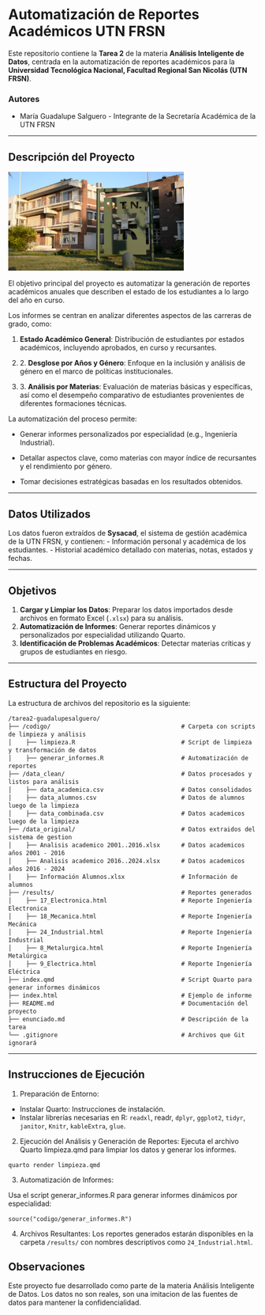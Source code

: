 # **Automatización de Reportes Académicos UTN FRSN**

Este repositorio contiene la **Tarea 2** de la materia **Análisis Inteligente de Datos**, centrada en la automatización de reportes académicos para la **Universidad Tecnológica Nacional, Facultad Regional San Nicolás (UTN FRSN)**.

### **Autores**

-   María Guadalupe Salguero - Integrante de la Secretaría Académica de la UTN FRSN

------------------------------------------------------------------------

## **Descripción del Proyecto**

<img src="images/facultad_regional.jpg" data-fig-align="center"
width="356" />

El objetivo principal del proyecto es automatizar la generación de reportes académicos anuales que describen el estado de los estudiantes a lo largo del año en curso.

Los informes se centran en analizar diferentes aspectos de las carreras de grado, como:

1.   **Estado Académico General**: Distribución de estudiantes por estados académicos, incluyendo aprobados, en curso y recursantes.

2.  2\. **Desglose por Años y Género**: Enfoque en la inclusión y análisis de género en el marco de políticas institucionales.

3.  3\. **Análisis por Materias**: Evaluación de materias básicas y específicas, así como el desempeño comparativo de estudiantes provenientes de diferentes formaciones técnicas.

La automatización del proceso permite:

-   Generar informes personalizados por especialidad (e.g., Ingeniería Industrial).

-   Detallar aspectos clave, como materias con mayor índice de recursantes y el rendimiento por género.

-   Tomar decisiones estratégicas basadas en los resultados obtenidos.

------------------------------------------------------------------------

## **Datos Utilizados**

Los datos fueron extraídos de **Sysacad**, el sistema de gestión académica de la UTN FRSN, y contienen: - Información personal y académica de los estudiantes. - Historial académico detallado con materias, notas, estados y fechas.

------------------------------------------------------------------------

## **Objetivos**

1.  **Cargar y Limpiar los Datos**: Preparar los datos importados desde archivos en formato Excel (`.xlsx`) para su análisis.
2.  **Automatización de Informes**: Generar reportes dinámicos y personalizados por especialidad utilizando Quarto.
3.  **Identificación de Problemas Académicos**: Detectar materias críticas y grupos de estudiantes en riesgo.

------------------------------------------------------------------------

## **Estructura del Proyecto**

La estructura de archivos del repositorio es la siguiente:

``` plaintext
/tarea2-guadalupesalguero/
├── /codigo/                                     # Carpeta con scripts de limpieza y análisis
│    ├── limpieza.R                              # Script de limpieza y transformación de datos
│    ├── generar_informes.R                      # Automatización de reportes
├── /data_clean/                                 # Datos procesados y listos para análisis
│    ├── data_academica.csv                      # Datos consolidados
│    ├── data_alumnos.csv                        # Datos de alumnos luego de la limpieza
│    ├── data_combinada.csv                      # Datos academicos luego de la limpieza 
├── /data_original/                              # Datos extraidos del sistema de gestion
│    ├── Analisis academico 2001..2016.xlsx      # Datos academicos años 2001 - 2016
│    ├── Analisis academico 2016..2024.xlsx      # Datos academicos años 2016 - 2024
│    ├── Información Alumnos.xlsx                # Información de alumnos
├── /results/                                    # Reportes generados
│    ├── 17_Electronica.html                     # Reporte Ingeniería Electronica
│    ├── 18_Mecanica.html                        # Reporte Ingeniería Mecánica
│    ├── 24_Industrial.html                      # Reporte Ingeniería Industrial
│    ├── 8_Metalurgica.html                      # Reporte Ingeniería Metalúrgica
│    ├── 9_Electrica.html                        # Reporte Ingeniería Eléctrica
├── index.qmd                                    # Script Quarto para generar informes dinámicos
├── index.html                                   # Ejemplo de informe
├── README.md                                    # Documentación del proyecto
├── enunciado.md                                 # Descripción de la tarea
└── .gitignore                                   # Archivos que Git ignorará
```

------------------------------------------------------------------------

## Instrucciones de Ejecución

1.  Preparación de Entorno:

-   Instalar Quarto: Instrucciones de instalación.
-   Instalar librerías necesarias en R: `readxl`, readr, `dplyr`, `ggplot2`, `tidyr`, `janitor`, `Knitr`, `kableExtra`, `glue`.

2.  Ejecución del Análisis y Generación de Reportes: Ejecuta el archivo Quarto limpieza.qmd para limpiar los datos y generar los informes.

```         
quarto render limpieza.qmd
```

3.  Automatización de Informes:

Usa el script generar_informes.R para generar informes dinámicos por especialidad:

```         
source("codigo/generar_informes.R")
```

4.  Archivos Resultantes: Los reportes generados estarán disponibles en la carpeta `/results/` con nombres descriptivos como `24_Industrial.html`.

## Observaciones

Este proyecto fue desarrollado como parte de la materia Análisis Inteligente de Datos. Los datos no son reales, son una imitacion de las fuentes de datos para mantener la confidencialidad.
